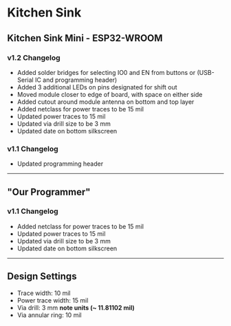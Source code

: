 # Kitchen Sink

## Kitchen Sink Mini - ESP32-WROOM

### v1.2 Changelog
- Added solder bridges for selecting IO0 and EN from buttons or (USB-Serial IC and programming header)
- Added 3 additional LEDs on pins designated for shift out
- Moved module closer to edge of board, with space on either side
- Added cutout around module antenna on bottom and top layer
- Added netclass for power traces to be 15 mil
- Updated power traces to 15 mil
- Updated via drill size to be 3 mm
- Updated date on bottom silkscreen

### v1.1 Changelog
- Updated programming header

---------------------

## "Our Programmer"

### v1.1 Changelog
- Added netclass for power traces to be 15 mil
- Updated power traces to 15 mil
- Updated via drill size to be 3 mm
- Updated date on bottom silkscreen

---------------------

## Design Settings
- Trace width: 10 mil
- Power trace width: 15 mil
- Via drill: 3 mm **note units (~ 11.81102 mil)**
- Via annular ring: 10 mil

